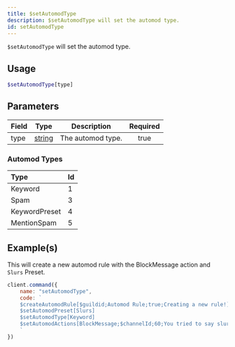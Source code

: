 ```yaml
---
title: $setAutomodType
description: $setAutomodType will set the automod type.
id: setAutomodType
---
```


`$setAutomodType` will set the automod type.

## Usage

```php
$setAutomodType[type]
```

## Parameters

| Field | Type                                                                                              | Description       | Required |
| ----- | ------------------------------------------------------------------------------------------------- | ----------------- | :------: |
| type  | [string](https://developer.mozilla.org/en-US/docs/Web/JavaScript/Reference/Global_Objects/String) | The automod type. |   true   |

### Automod Types

| Type          | Id   |
| :------------ | :--- |
| Keyword       | 1    |
| Spam          | 3    |
| KeywordPreset | 4    |
| MentionSpam   | 5    |

## Example(s)

This will create a new automod rule with the BlockMessage action and `Slurs` Preset.

```javascript
client.command({
    name: "setAutomodType",
    code: `
    $createAutomodRule[$guildid;Automod Rule;true;Creating a new rule!]
    $setAutomodPreset[Slurs]
    $setAutomodType[Keyword]
    $setAutomodActions[BlockMessage;$channelId;60;You tried to say slurs, you got blocked!]  
    `
})